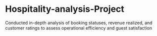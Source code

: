 # Hospitality-analysis-Project
Conducted in-depth analysis of booking statuses, revenue realized, and customer ratings to assess operational efficiency and guest satisfaction
